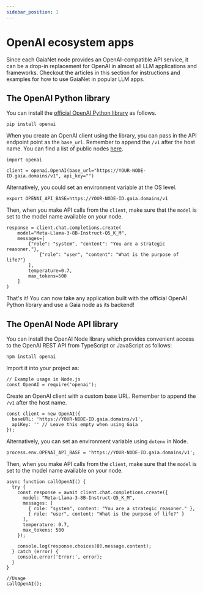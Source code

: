 ```yaml
---
sidebar_position: 1
---
```


# OpenAI ecosystem apps

Since each GaiaNet node provides an OpenAI-compatible API service, it can be a drop-in replacement for
OpenAI in almost all LLM applications and frameworks. Checkout the articles in this section for instructions 
and examples for how to use GaiaNet in popular LLM apps.

## The OpenAI Python library

You can install the [official OpenAI Python library](https://pypi.org/project/openai/) as follows.

```
pip install openai
```

When you create an OpenAI client using the library, you can pass in the API endpoint point as the `base_url`.
Remember to append the `/v1` after the host name. You can find a list of public nodes [here](../nodes.md).

```
import openai

client = openai.OpenAI(base_url="https://YOUR-NODE-ID.gaia.domains/v1", api_key="")
```

Alternatively, you could set an environment variable at the OS level.

```
export OPENAI_API_BASE=https://YOUR-NODE-ID.gaia.domains/v1
```

Then, when you make API calls from the `client`, make sure that the `model` is set to the model name
available on your node.

```
response = client.chat.completions.create(
    model="Meta-Llama-3-8B-Instruct-Q5_K_M",
    messages=[
        {"role": "system", "content": "You are a strategic reasoner."},
            {"role": "user", "content": "What is the purpose of life?"}
        ],
        temperature=0.7,
        max_tokens=500
    ]
)
```

That's it! You can now take any application built with the official OpenAI Python library and use a Gaia node
as its backend!

## The OpenAI Node API library

You can install the OpenAI Node library which provides convenient access to the OpenAI REST API from TypeScript or JavaScript as follows:

```
npm install openai
```

Import it into your project as:
```
// Example usage in Node.js
const OpenAI = require('openai');
```

Create an OpenAI client with a custom base URL. Remember to append the `/v1` after the host name.

```
const client = new OpenAI({
  baseURL: 'https://YOUR-NODE-ID.gaia.domains/v1',
  apiKey: '' // Leave this empty when using Gaia
});
```

Alternatively, you can set an environment variable using `dotenv` in Node.
```
process.env.OPENAI_API_BASE = 'https://YOUR-NODE-ID.gaia.domains/v1';
```

Then, when you make API calls from the `client`, make sure that the `model` is set to the model name
available on your node.

```
async function callOpenAI() {
  try {
    const response = await client.chat.completions.create({
      model: "Meta-Llama-3-8B-Instruct-Q5_K_M",
      messages: [
        { role: "system", content: "You are a strategic reasoner." },
        { role: "user", content: "What is the purpose of life?" }
      ],
      temperature: 0.7,
      max_tokens: 500
    });

    console.log(response.choices[0].message.content);
  } catch (error) {
    console.error('Error:', error);
  }
}

//Usage
callOpenAI();
```
